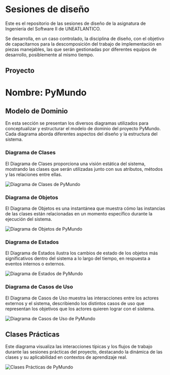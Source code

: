 # Sesiones de diseño

Este es el repositorio de las sesiones de diseño de la asignatura de Ingeniería del Software II de UNEATLANTICO.

Se desarrolla, en un caso controlado, la disciplina de diseño, con el objetivo de capacitarnos para la descomposición del trabajo de implementación en piezas manejables, las que serán gestionadas por diferentes equipos de desarrollo, posiblemente al mismo tiempo.

## Proyecto

**Nombre**: PyMundo
=======


## Modelo de Dominio

En esta sección se presentan los diversos diagramas utilizados para conceptualizar y estructurar el modelo de dominio del proyecto PyMundo. Cada diagrama aborda diferentes aspectos del diseño y la estructura del sistema.

### Diagrama de Clases

El Diagrama de Clases proporciona una visión estática del sistema, mostrando las clases que serán utilizadas junto con sus atributos, métodos y las relaciones entre ellas.

![Diagrama de Clases de PyMundo](./docs/images/PyMundoClasses.svg)

### Diagrama de Objetos

El Diagrama de Objetos es una instantánea que muestra cómo las instancias de las clases están relacionadas en un momento específico durante la ejecución del sistema.

![Diagrama de Objetos de PyMundo](./docs/images/PyMundoObjects.svg)

### Diagrama de Estados

El Diagrama de Estados ilustra los cambios de estado de los objetos más significativos dentro del sistema a lo largo del tiempo, en respuesta a eventos internos o externos.

![Diagrama de Estados de PyMundo](./docs/images/PyMundoStates.svg)

### Diagrama de Casos de Uso

El Diagrama de Casos de Uso muestra las interacciones entre los actores externos y el sistema, describiendo los distintos casos de uso que representan los objetivos que los actores quieren lograr con el sistema.

![Diagrama de Casos de Uso de PyMundo](./docs/images/DiagramaCasosDeUso.svg)

## Clases Prácticas

Este diagrama visualiza las interacciones típicas y los flujos de trabajo durante las sesiones prácticas del proyecto, destacando la dinámica de las clases y su aplicabilidad en contextos de aprendizaje real.

![Clases Prácticas de PyMundo](./docs/images/ClasesPracticas-PyMundo.svg)
